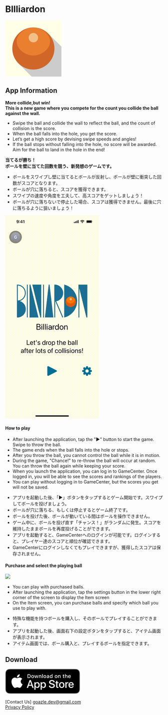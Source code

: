 # Bllliardon
<img src="img/Icon-App-60x60@3x.png" />

## App Information

<!-- en -->
  <b>More collide,but win!<br />This is a new game where you compete for the count you collide the ball against the wall.</b><br />
<ul>
  <li>Swipe the ball and collide the wall to reflect the ball, and the count of collision is the score.</li>
  <li>When the ball falls into the hole, you get the score.</li>
  <li>Let’s get a high score by devising swipe speeds and angles!</li>
  <li>If the ball stops without falling into the hole, no score will be awarded. Aim for the ball to land in the hole in the end!</li>
</ul>

<!-- ja -->
<b>当てるが勝ち！<br />ボールを壁に当てた回数を競う、新発想のゲームです。</b><br />
<ul>
  <li>ボールをスワイプし壁に当てるとボールが反射し、ボールが壁に衝突した回数がスコアとなります。</li>
  <li>ボールが穴に落ちると、スコアを獲得できます。</li>
  <li>スワイプの速度や角度を工夫して、高スコアをゲットしましょう！</li>
  <li>ボールが穴に落ちないで停止した場合、スコアは獲得できません。最後に穴に落ちるように狙いましょう！</li>
</ul>
<img src="img/output_r24_w300.gif" />

<h4>How to play</h4>
<!-- en -->
<ul>
    <li>After launching the application, tap the "▶︎" button to start the game. Swipe to throw the ball.</li>
  <li>The game ends when the ball falls into the hole or stops.</li>
  <li>After you throw the ball, you cannot control the ball while it is in motion.</li>
  <li>During the game, "Chance!" to re-throw the ball will occur at random. You can throw the ball again while keeping your score.</li>
  <li>When you launch the application, you can log in to GameCenter. Once logged in, you will be able to see the scores and rankings of the players.</li>
  <li>You can play without logging in to GameCenter, but the scores you get will not be saved.</li>
</ul>

<!-- ja -->
<ul>
  <li>アプリを起動した後、「▶︎」ボタンをタップするとゲーム開始です。スワイプしてボールを投げましょう。</li>
  <li>ボールが穴に落ちる、もしくは停止するとゲーム終了です。</li>
  <li>ボールを投げた後、ボールが動いている間はボールを操作できません。</li>
  <li>ゲーム中に、ボールを投げ直す「チャンス！」がランダムに発生。スコアを維持したままボールを再度投げることができます。</li>
  <li>アプリを起動すると、GameCenterへのログインが可能です。ログインすると、プレイヤー達のスコアと順位が確認できます。</li>
  <li>GameCenterにログインしなくてもプレイできますが、獲得したスコアは保存されません。</li>
</ul>

<h4>Purchase and select the playing ball</h4>
<img src="https://user-images.githubusercontent.com/1214848/168076801-51ff3cee-16b7-40bd-9e69-0a34763dc3f2.PNG" width="250px" />
<ul>
  <li>You can play with purchased balls.</li>
  <li>After launching the application, tap the settings button in the lower right corner of the screen to display the Item screen</li>
  <li>On the Item screen, you can purchase balls and specify which ball you use to play with.</li>
</ul>
<ul>
  <li>特殊な機能を持つボールを購入し、そのボールでプレイすることができます。</li>
  <li>アプリを起動した後、画面右下の設定ボタンをタップすると、アイテム画面が表示されます。</li>
  <li>アイテム画面では、ボール購入と、プレイするボールを指定できます。</li>
</ul>

## Download

[<img src="Download_on_the_App_Store_Badge_US-UK_RGB_blk_092917.svg">](https://apps.apple.com/az/app/billiardon/id1609766118)

[Contact Us] goazle.dev@gmail.com<br />
[Privacy Policy](PrivacyPolicy.md)
